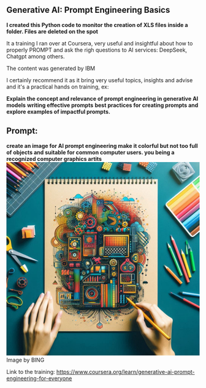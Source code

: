 ## Generative AI: Prompt Engineering Basics

**I created this Python code to monitor the creation of XLS files inside a folder. Files are deleted on the spot**


It a training I ran over at Coursera, very useful and insightful about how to properly PROMPT and ask the righ questions to AI services:
DeepSeek, Chatgpt among others.

The content was generated by IBM

I certainly recommend it as it bring very useful topics, insights and advise and it's a practical hands on training, ex:

**Explain the concept and relevance of prompt engineering in generative AI models**
**writing effective prompts**
**best practices for creating prompts and explore examples of impactful prompts.**


## Prompt:

**create an image for AI prompt engineering make it colorful but not too full of objects and suitable for common computer users. you being a recognized computer graphics artits**
![IMAGE AI](prompt.jpeg)
Image by BING

Link to the training:
https://www.coursera.org/learn/generative-ai-prompt-engineering-for-everyone
